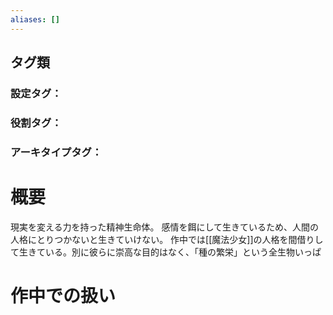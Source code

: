 ```yaml
---
aliases: []
---
```

## タグ類
### 設定タグ：
### 役割タグ：
### アーキタイプタグ：
# 概要
現実を変える力を持った精神生命体。
感情を餌にして生きているため、人間の人格にとりつかないと生きていけない。
作中では[[魔法少女]]の人格を間借りして生きている。別に彼らに崇高な目的はなく、「種の繁栄」という全生物いっぱ
# 作中での扱い